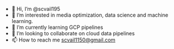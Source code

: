 - 👋 Hi, I’m @scvail195
- 👀 I’m interested in media optimization, data science and machine learning.
- 🌱 I’m currently learning GCP pipelines
- 💞️ I’m looking to collaborate on cloud data pipelines
- 📫 How to reach me scvail1150@gmail.com

<!---
scvail195/scvail195 is a ✨ special ✨ repository because its `README.md` (this file) appears on your GitHub profile.
You can click the Preview link to take a look at your changes.
--->
